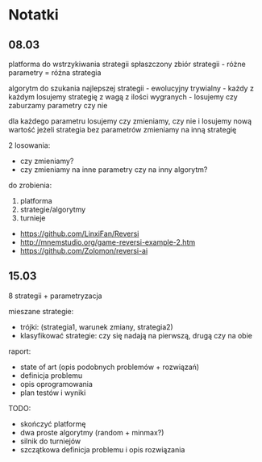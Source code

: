 # Notatki

## 08.03
platforma do wstrzykiwania strategii
spłaszczony zbiór strategii - różne parametry = różna strategia

algorytm do szukania najlepszej strategii - ewolucyjny
trywialny - każdy z każdym
losujemy strategię z wagą z ilości wygranych - losujemy czy zaburzamy parametry czy nie

dla każdego parametru losujemy czy zmieniamy, czy nie i losujemy nową wartość
jeżeli strategia bez parametrów zmieniamy na inną strategię

2 losowania:
* czy zmieniamy?
* czy zmieniamy na inne parametry czy na inny algorytm?

do zrobienia:

1. platforma
1. strategie/algorytmy
1. turnieje

- https://github.com/LinxiFan/Reversi
- http://mnemstudio.org/game-reversi-example-2.htm
- https://github.com/Zolomon/reversi-ai

## 15.03
8 strategii + parametryzacja

mieszane strategie:
* trójki: (strategia1, warunek zmiany, strategia2)
* klasyfikować strategie: czy się nadają na pierwszą, drugą czy na obie

raport:
* state of art (opis podobnych problemów + rozwiązań)
* definicja problemu
* opis oprogramowania
* plan testów i wyniki

TODO:
* skończyć platformę
* dwa proste algorytmy (random + minmax?)
* silnik do turniejów
* szczątkowa definicja problemu i opis rozwiązania
